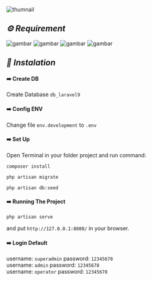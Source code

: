 ![thumnail](https://user-images.githubusercontent.com/47371845/201010759-6eb0901a-8490-43f1-8b6a-772b39965a3e.png)

## *:gear: Requirement*
<p>
<img alt="gambar" src="https://img.shields.io/badge/PHP%20-%5E8.1-green"/>
<img alt="gambar" src="https://img.shields.io/badge/Node JS%20-%5E16.14.0-green"/>
<img alt="gambar" src="https://img.shields.io/badge/Npm%20-%5E8.3.1-green"/>
<img alt="gambar" src="https://img.shields.io/badge/Composer%20-%5E2.3.9-green"/>
</p>



## *:rocket: Instalation*
#### :arrow_right: Create DB
Create Database `db_laravel9`
#### :arrow_right: Config ENV
Change file `env.development` to `.env`
#### :arrow_right: Set Up
Open Terminal in your folder project and run command:
```
composer install
```
```
php artisan migrate
```
```
php artisan db:seed
```

#### :arrow_right: Running The Project
```
php artisan serve
```
and put `http://127.0.0.1:8000/` in your browser.

#### :arrow_right: Login Default
username: `superadmin` password: `12345678`
<br>
username: `admin` password: `12345678`
<br>
username: `operator` password: `12345678`
